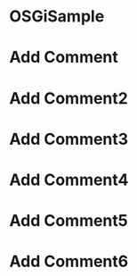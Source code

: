 # OSGiSample
# Add Comment
# Add Comment2
# Add Comment3
# Add Comment4
# Add Comment5
# Add Comment6